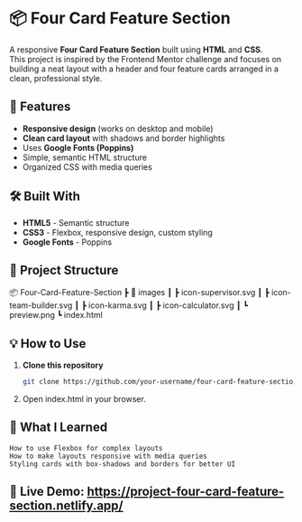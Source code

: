 # 📦 Four Card Feature Section

A responsive **Four Card Feature Section** built using **HTML** and **CSS**.  
This project is inspired by the Frontend Mentor challenge and focuses on building a neat layout with a header and four feature cards arranged in a clean, professional style.

## 🚀 Features
- **Responsive design** (works on desktop and mobile)
- **Clean card layout** with shadows and border highlights
- Uses **Google Fonts (Poppins)**
- Simple, semantic HTML structure
- Organized CSS with media queries

## 🛠️ Built With
- **HTML5** - Semantic structure
- **CSS3** - Flexbox, responsive design, custom styling
- **Google Fonts** - Poppins

## 📂 Project Structure
📦 Four-Card-Feature-Section
┣ 📂 images
┃ ┣ icon-supervisor.svg
┃ ┣ icon-team-builder.svg
┃ ┣ icon-karma.svg
┃ ┣ icon-calculator.svg
┃ ┗ preview.png
┗ index.html

## 💡 How to Use
1. **Clone this repository**
   ```bash
   git clone https://github.com/your-username/four-card-feature-section.git
2. Open index.html in your browser.

## 🎯 What I Learned
    How to use Flexbox for complex layouts
    How to make layouts responsive with media queries
    Styling cards with box-shadows and borders for better UI

## 🔗 Live Demo: https://project-four-card-feature-section.netlify.app/

